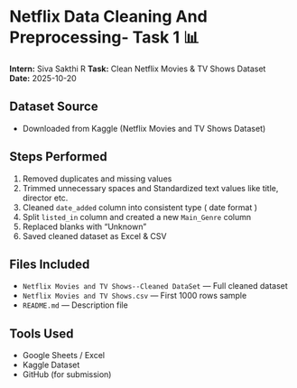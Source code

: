 # Netflix Data Cleaning And Preprocessing- Task 1 📊

**Intern:** Siva Sakthi R
**Task:** Clean Netflix Movies & TV Shows Dataset  
**Date:** 2025-10-20  

## Dataset Source
- Downloaded from Kaggle (Netflix Movies and TV Shows Dataset)

## Steps Performed
1. Removed duplicates and missing values  
2. Trimmed unnecessary spaces and Standardized text values like title, director etc.
3. Cleaned `date_added` column into consistent type ( date format )
4. Split `listed_in` column and created a new `Main_Genre` column  
5. Replaced blanks with “Unknown”  
6. Saved cleaned dataset as Excel & CSV

## Files Included
- `Netflix Movies and TV Shows--Cleaned DataSet` — Full cleaned dataset  
- `Netflix Movies and TV Shows.csv` — First 1000 rows sample  
- `README.md` — Description file  

## Tools Used
- Google Sheets / Excel   
- Kaggle Dataset  
- GitHub (for submission)
